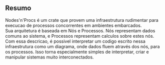 ## Resumo

Nodes'n'Procs é um crate que provem uma infraestrutura rudimentar para execucao de processos concorrentes em ambientes embarcados.  
Sua arquitetura é baseada em Nós e Processos. Nós representam dados comuns ao sistema, e Processos representam calculos sobre estes nós.
Com essa descricao, é possivel interpretar um codigo escrito nessa infraestrutura como um diagrama, onde dados fluem através dos nós, para os processos. Isso torna especialmente simples de interpretar, criar e manipular sistemas muito interconectados.
